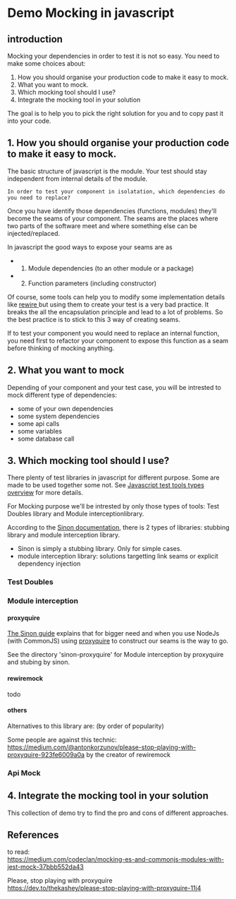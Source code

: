 # Demo Mocking in javascript

## introduction

Mocking your dependencies in order to test it is not so easy. You need to make some choices about:

1. How you should organise your production code to make it easy to mock.
2. What you want to mock.
3. Which mocking tool should I use?
4. Integrate the mocking tool in your solution

The goal is to help you to pick the right solution for you and to copy past it into your code.

## 1. How you should organise your production code to make it easy to mock.

The basic structure of javascript is the module.
Your test should stay independent from internal details of the module.

```
In order to test your component in isolatation, which dependencies do you need to replace?
```

Once you have identify those dependencies (functions, modules) they'll become the seams of your component. The seams are the places where two parts of the software meet and where something else can be injected/replaced.

In javascript the good ways to expose your seams are as

- 1. Module dependencies (to an other module or a package)
- 2. Function parameters (including constructor)

Of course, some tools can help you to modify some implementation details like [rewire
](https://github.com/jhnns/rewire) but using them to create your test is a very bad practice. It breaks the all the encapsulation principle and lead to a lot of problems. So the best practice is to stick to this 3 way of creating seams.

If to test your component you would need to replace an internal function, you need first to refactor your component to expose this function as a seam before thinking of mocking anything.

## 2. What you want to mock

Depending of your component and your test case, you will be intrested to mock different type of dependencies:

- some of your own dependencies
- some system dependencies
- some api calls
- some variables
- some database call

## 3. Which mocking tool should I use?

There plenty of test libraries in javascript for different purpose. Some are made to be used together some not. See [Javascript test tools types overview](./js-test-tools-overview.md) for more details.

For Mocking purpose we'll be intrested by only those types of tools: Test Doubles library and Module interceptionlibrary.

According to the [Sinon documentation](https://sinonjs.org/how-to/stub-dependency/),
there is 2 types of libraries: stubbing library and module interception library.

- Sinon is simply a stubbing library. Only for simple cases.
- module interception library: solutions targetting link seams or explicit dependency injection

### Test Doubles

### Module interception

#### proxyquire

[The Sinon guide](https://sinonjs.org/how-to/link-seams-commonjs/) explains that for bigger need and when you use NodeJs (with CommonJS) using [proxyquire](https://github.com/thlorenz/proxyquire) to construct our seams is the way to go.

See the directory 'sinon-proxyquire' for Module interception by proxyquire and stubing by sinon.

#### rewiremock

 todo

#### others

Alternatives to this library are: (by order of popularity)

Some people are against this technic:
https://medium.com/@antonkorzunov/please-stop-playing-with-proxyquire-923fe6009a0a
by the creator of rewiremock

### Api Mock

## 4. Integrate the mocking tool in your solution

This collection of demo try to find the pro and cons of different approaches. 

## References

to read:  
https://medium.com/codeclan/mocking-es-and-commonjs-modules-with-jest-mock-37bbb552da43


Please, stop playing with proxyquire  
https://dev.to/thekashey/please-stop-playing-with-proxyquire-11j4
